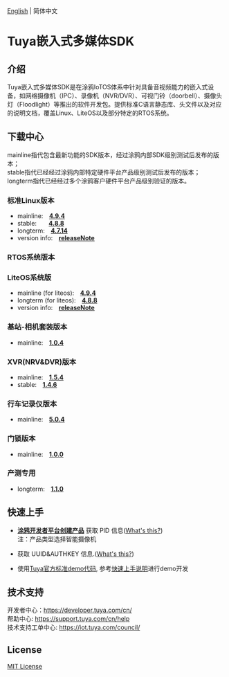 [English](./README.md) | 简体中文

# Tuya嵌入式多媒体SDK


## 介绍
Tuya嵌入式多媒体SDK是在涂鸦IoTOS体系中针对具备音视频能力的嵌入式设备，如网络摄像机（IPC）、录像机（NVR/DVR）、可视门铃（doorbell）、摄像头灯（Floodlight）等推出的软件开发包。提供标准C语言静态库、头文件以及对应的说明文档，覆盖Linux、LiteOS以及部分特定的RTOS系统。

## 下载中心

mainline指代包含最新功能的SDK版本，经过涂鸦内部SDK级别测试后发布的版本；<br>
stable指代已经经过涂鸦内部特定硬件平台产品级别测试后发布的版本；<br>
longterm指代已经经过多个涂鸦客户硬件平台产品级别验证的版本。

### 标准Linux版本
* mainline:&emsp;**[4.9.4](./Linux/dowload_list_linux_mainline.md)**
* stable:&emsp;&emsp;**[4.8.8](./Linux/dowload_list_linux_4.8.8.md)**
* longterm:&emsp;**[4.7.14](./Linux/dowload_list_linux_4.7.14.md)**
* version info:&emsp;**[releaseNote](./Linux/release_note_zh-CN.md)**
### RTOS系统版本

### LiteOS系统版
* mainline (for liteos):&emsp;**[4.9.4](./LiteOS/dowload_list_liteos_mainline.md)**
* longterm (for liteos):&emsp;**[4.8.8](./LiteOS/dowload_list_liteos_4.8.8.md)**
* version info:&emsp;**[releaseNote](./LiteOS/release_note_zh-CN.md)**

### 基站-相机套装版本
* mainline:&emsp;**[1.0.4](./Base-station&Camera-Suit/download_list_kit.md)**

### XVR(NRV&DVR)版本
* mainline:&emsp;**[1.5.4](./XVR/download_list_1.5.4.md)**
* stable:&emsp;**[1.4.6](./XVR/download_list_1.4.6.md)**

### 行车记录仪版本
* mainline:&emsp;**[5.0.4](./Car-DV/download_list_5.0.4.md)**

### 门锁版本
* mainline:&emsp;**[1.0.0](./Door-Lock/doorlock_sdk_release.md)**

### 产测专用
* longterm:&emsp;**[1.1.0](./fac/dowload_list_fac_1.1.0.md)**

## 快速上手

* **[涂鸦开发者平台创建产品](https://developer.tuya.com/cn/docs/iot/configure-in-platform/create-product/create-product?id=K914jp1ijtsfe)** 获取 PID 信息([What's this?](https://github.com/tuya/tuya-iotos-embeded-sdk-multimedia/wiki/What-is#what-is-pid))<br> 
注：产品类型选择智能摄像机

* 获取 UUID&AUTHKEY 信息.([What's this?](https://github.com/tuya/tuya-iotos-embeded-sdk-multimedia/wiki/What-is#what-is-uuid--authkey))

* 使用[Tuya官方标准demo代码](https://github.com/tuya/tuya-iotos-embeded-multimedia-demo), 参考[快速上手说明](https://github.com/tuya/tuya-iotos-embeded-multimedia-demo#get-started)进行demo开发


## 技术支持

开发者中心：https://developer.tuya.com/cn/ <br>
帮助中心: https://support.tuya.com/cn/help <br>
技术支持工单中心:    https://iot.tuya.com/council/

## License
[MIT License](./LICENSE)